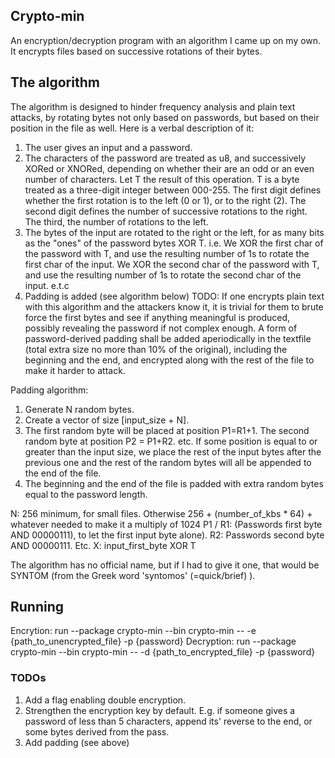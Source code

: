 ## Crypto-min
An encryption/decryption program with an algorithm I came up on my own.
It encrypts files based on successive rotations of their bytes.

## The algorithm
The algorithm is designed to hinder frequency analysis and plain text attacks, by rotating bytes 
not only based on passwords, but based on their position in the file as well. 
Here is a verbal description of it:

1. The user gives an input and a password.
2. The characters of the password are treated as u8, and successively
        XORed or XNORed, depending on whether their are an odd or an even number of characters.
        Let T the result of this operation.
        T is a byte treated as a three-digit integer between 000-255.
        The first digit defines whether the first rotation is to the left (0 or 1), or to the right (2).
        The second digit defines the number of successive rotations to the right. The third, the number
        of rotations to the left.
3. The bytes of the input are rotated to the right or the left, for as many bits as the "ones" of the password bytes XOR T.
        i.e. We XOR the first char of the password with T, and use the resulting number of 1s to rotate the first char of the input.
             We XOR the second char of the password with T, and use the resulting number of 1s to rotate the second char of the input.
             e.t.c
4. Padding is added (see algorithm below)
TODO: If one encrypts plain text with this algorithm and the attackers know it, 
it is trivial for them to brute force the first bytes and see if anything meaningful is produced, 
possibly revealing the password if not complex enough. A form of password-derived padding shall be added aperiodically 
in the textfile (total extra size no more than 10% of the original), including 
the beginning and the end, and encrypted along with the rest of the file to make it harder to attack.


Padding algorithm: 
1. Generate N random bytes.
2. Create a vector of size [input_size + N]. 
3. The first  random byte will be placed at position P1=R1+1. The second random byte at position P2 = P1+R2. etc. 
If some position is equal to or greater than the input size, we place the rest of the input bytes after the previous one and
the rest of the random bytes will all be appended to the end of the file. 
4. The beginning and the end of the file is padded with extra random bytes equal to the password length.

N: 256 minimum, for small files. Otherwise 256 + (number_of_kbs * 64) + whatever needed to make it a multiply of 1024
P1 / R1: (Passwords first byte AND 00000111), to let the first input byte alone). R2: Passwords second byte AND 00000111. Etc. 
X: input_first_byte XOR T




The algorithm has no official name, but if I had to give it one, that would be SYNTOM (from the Greek word 'syntomos' (=quick/brief) ). 

## Running
Encrytion: run --package crypto-min --bin crypto-min -- -e {path_to_unencrypted_file} -p {password}
Decryption: run --package crypto-min --bin crypto-min -- -d {path_to_encrypted_file} -p {password}

### TODOs
1. Add a flag enabling double encryption. 
2. Strengthen the encryption key by default. E.g. if someone gives a password of less than 5 characters, append its' reverse to the end, or some bytes derived from the pass.
3. Add padding (see above)